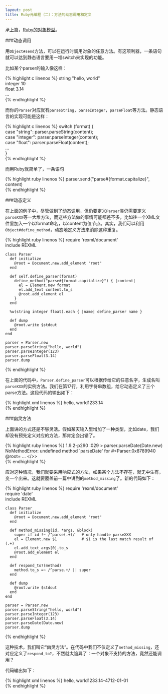 ```yaml
---
layout: post
title: Ruby元编程（二）：方法的动态调用和定义
---
```

承上篇，[Ruby的对象模型](/2012/08/10/ruby-meta-programming-I-object-model.html)。

###动态调用

用`Object#send`方法，可以在运行时调用对象的任意方法。有这项利器，一条语句就可以达到静态语言要用一堆switch来实现的功能。

比如某个parser的输入像这样：

{% highlight c linenos %}
    string "hello, world"  
    integer 10  
    float 3.14  
    ...  
{% endhighlight %}

而你的`Parser`对应就有`parseString`，`parseInteger`，`parseFloat`等方法。静态语言的实现可能是这样：

{% highlight c linenos %}
    switch (format) {  
      case "string": parser.parseString(content);  
      case "integer": parser.parseInteger(content);  
      case "float": parser.parseFloat(content);  
      ...  
    }  
{% endhighlight %}

而用Ruby就简单了，一条语句

{% highlight ruby linenos %}
    parser.send("parse#{format.capitalize}", content)  
{% endhighlight %}

###动态定义

在上面的例子中，尽管做到了动态调用，但仍要定义`Parser`类仍需要定义`parseXXX`等一大堆方法，而这些方法做的事情可能都差不多，比如往一个XML文件里加入一个以format命名，以content为值节点。其实，我们可以利用`Object#define_method`，动态地定义方法来消除这种重复。

{% highlight ruby linenos %}
    require 'rexml/document'  
    include REXML  
      
    class Parser  
      def initialize  
        @root = Document.new.add_element "root"  
      end  
      
      def self.define_parser(format)  
        define_method("parse#{format.capitalize}") { |content|  
          el = Element.new format  
          el.add_text content.to_s  
          @root.add_element el  
        }  
      end  
      
      %w(string integer float).each { |name| define_parser name }  
      
      def dump  
        @root.write $stdout  
      end  
    end  
      
    parser = Parser.new  
    parser.parseString("hello, world")  
    parser.parseInteger(123)  
    parser.parseFloat(3.14)  
    parser.dump  
{% endhighlight %}

在上面的代码中，`Parser.define_parser`可以根据传给它的任意名字，生成名叫`parseXXX`的实例方法。我们在第17行，利用字符串数组，给它动态定义了三个parse方法。这段代码的输出如下：

{% highlight xml linenos %}
    <root><string>hello, world</string><integer>123</integer><float>3.14</float></root>  
{% endhighlight %}

###幽灵方法

上面讲的方式还是不够灵活。假如某天输入里增加了一种类型，比如date，我们却没有预先定义对应的方法，那肯定会出错了。

{% highlight ruby linenos %}
    1.9.2-p290 :029 > parser.parseDate(Date.new)  
    NoMethodError: undefined method `parseDate' for #<Parser:0x8789940 @root=<root> ... </>>  
{% endhighlight %}

应对这种情况，我们就要采用响应式的方法，如果某个方法不存在，就无中生有，变一个出来。这就要覆盖前一篇中讲到的`method_missing`了。新的代码如下：

{% highlight ruby linenos %}
    require 'rexml/document'  
    require 'date'  
    include REXML  
      
    class Parser  
      def initialize  
        @root = Document.new.add_element "root"  
      end  
      
      def method_missing(id, *args, &block)  
        super if id !~ /^parse(.+)/   # only handle parseXXX  
        el = Element.new $1           # $1 is the last match result of (.+)  
        el.add_text args[0].to_s  
        @root.add_element el  
      end  
      
      def respond_to?(method)  
        method.to_s =~ /^parse.+/ || super  
      end  
      
      def dump  
        @root.write $stdout  
      end  
    end  
      
    parser = Parser.new  
    parser.parseString("hello, world")  
    parser.parseInteger(123)  
    parser.parseFloat(3.14)  
    parser.parseDate(Date.new)  
    parser.dump  
{% endhighlight %}

这种技术，我们叫它“幽灵方法”。在代码中我们不仅定义了`method_missing`，还对应定义了`respond_to?`，不然就太诡异了：一个对象不支持的方法，竟然还能调用？

代码输出如下：

{% highlight xml linenos %}
    <root><String>hello, world</String><Integer>123</Integer><Float>3.14</Float><Date>-4712-01-01</Date></root>  
{% endhighlight %}
